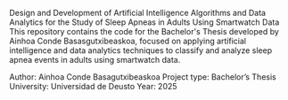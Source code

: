 Design and Development of Artificial Intelligence Algorithms and Data Analytics for the Study of Sleep Apneas in Adults Using Smartwatch Data
This repository contains the code for the Bachelor's Thesis developed by Ainhoa Conde Basasgutxibeaskoa, focused on applying artificial intelligence and data analytics techniques to classify and analyze sleep apnea events in adults using smartwatch data.

Author: Ainhoa Conde Basagutxibeaskoa
Project type: Bachelor’s Thesis
University: Universidad de Deusto
Year: 2025
